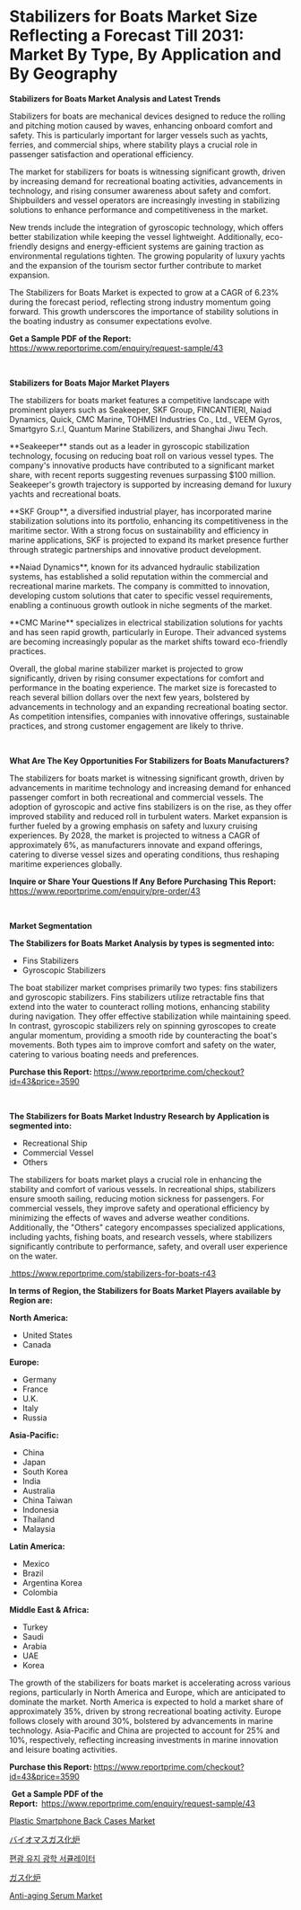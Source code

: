 <p><h1>Stabilizers for Boats Market Size Reflecting a Forecast Till 2031: Market By Type, By Application and By Geography</h1></p><p><strong>Stabilizers for Boats Market Analysis and Latest Trends</strong></p>
<p><p>Stabilizers for boats are mechanical devices designed to reduce the rolling and pitching motion caused by waves, enhancing onboard comfort and safety. This is particularly important for larger vessels such as yachts, ferries, and commercial ships, where stability plays a crucial role in passenger satisfaction and operational efficiency. </p><p>The market for stabilizers for boats is witnessing significant growth, driven by increasing demand for recreational boating activities, advancements in technology, and rising consumer awareness about safety and comfort. Shipbuilders and vessel operators are increasingly investing in stabilizing solutions to enhance performance and competitiveness in the market. </p><p>New trends include the integration of gyroscopic technology, which offers better stabilization while keeping the vessel lightweight. Additionally, eco-friendly designs and energy-efficient systems are gaining traction as environmental regulations tighten. The growing popularity of luxury yachts and the expansion of the tourism sector further contribute to market expansion. </p><p>The Stabilizers for Boats Market is expected to grow at a CAGR of 6.23% during the forecast period, reflecting strong industry momentum going forward. This growth underscores the importance of stability solutions in the boating industry as consumer expectations evolve.</p></p>
<p><strong>Get a Sample PDF of the Report:&nbsp;</strong> <a href="https://www.reportprime.com/enquiry/request-sample/43">https://www.reportprime.com/enquiry/request-sample/43</a></p>
<p>&nbsp;</p>
<p><strong>Stabilizers for Boats Major Market Players</strong></p>
<p><p>The stabilizers for boats market features a competitive landscape with prominent players such as Seakeeper, SKF Group, FINCANTIERI, Naiad Dynamics, Quick, CMC Marine, TOHMEI Industries Co., Ltd., VEEM Gyros, Smartgyro S.r.l, Quantum Marine Stabilizers, and Shanghai Jiwu Tech. </p><p>**Seakeeper** stands out as a leader in gyroscopic stabilization technology, focusing on reducing boat roll on various vessel types. The company's innovative products have contributed to a significant market share, with recent reports suggesting revenues surpassing $100 million. Seakeeper's growth trajectory is supported by increasing demand for luxury yachts and recreational boats.</p><p>**SKF Group**, a diversified industrial player, has incorporated marine stabilization solutions into its portfolio, enhancing its competitiveness in the maritime sector. With a strong focus on sustainability and efficiency in marine applications, SKF is projected to expand its market presence further through strategic partnerships and innovative product development.</p><p>**Naiad Dynamics**, known for its advanced hydraulic stabilization systems, has established a solid reputation within the commercial and recreational marine markets. The company is committed to innovation, developing custom solutions that cater to specific vessel requirements, enabling a continuous growth outlook in niche segments of the market.</p><p>**CMC Marine** specializes in electrical stabilization solutions for yachts and has seen rapid growth, particularly in Europe. Their advanced systems are becoming increasingly popular as the market shifts toward eco-friendly practices.</p><p>Overall, the global marine stabilizer market is projected to grow significantly, driven by rising consumer expectations for comfort and performance in the boating experience. The market size is forecasted to reach several billion dollars over the next few years, bolstered by advancements in technology and an expanding recreational boating sector. As competition intensifies, companies with innovative offerings, sustainable practices, and strong customer engagement are likely to thrive.</p></p>
<p>&nbsp;</p>
<p><strong>What Are The Key Opportunities For Stabilizers for Boats Manufacturers?</strong></p>
<p><p>The stabilizers for boats market is witnessing significant growth, driven by advancements in maritime technology and increasing demand for enhanced passenger comfort in both recreational and commercial vessels. The adoption of gyroscopic and active fins stabilizers is on the rise, as they offer improved stability and reduced roll in turbulent waters. Market expansion is further fueled by a growing emphasis on safety and luxury cruising experiences. By 2028, the market is projected to witness a CAGR of approximately 6%, as manufacturers innovate and expand offerings, catering to diverse vessel sizes and operating conditions, thus reshaping maritime experiences globally.</p></p>
<p><strong>Inquire or Share Your Questions If Any Before Purchasing This Report:</strong> <a href="https://www.reportprime.com/enquiry/pre-order/43">https://www.reportprime.com/enquiry/pre-order/43</a></p>
<p>&nbsp;</p>
<p><strong>Market Segmentation</strong></p>
<p><strong>The Stabilizers for Boats Market Analysis by types is segmented into:</strong></p>
<p><ul><li>Fins Stabilizers</li><li>Gyroscopic Stabilizers</li></ul></p>
<p><p>The boat stabilizer market comprises primarily two types: fins stabilizers and gyroscopic stabilizers. Fins stabilizers utilize retractable fins that extend into the water to counteract rolling motions, enhancing stability during navigation. They offer effective stabilization while maintaining speed. In contrast, gyroscopic stabilizers rely on spinning gyroscopes to create angular momentum, providing a smooth ride by counteracting the boat's movements. Both types aim to improve comfort and safety on the water, catering to various boating needs and preferences.</p></p>
<p><strong>Purchase this Report:&nbsp;</strong><a href="https://www.reportprime.com/checkout?id=43&price=3590">https://www.reportprime.com/checkout?id=43&price=3590</a></p>
<p>&nbsp;</p>
<p><strong>The Stabilizers for Boats Market Industry Research by Application is segmented into:</strong></p>
<p><ul><li>Recreational Ship</li><li>Commercial Vessel</li><li>Others</li></ul></p>
<p><p>The stabilizers for boats market plays a crucial role in enhancing the stability and comfort of various vessels. In recreational ships, stabilizers ensure smooth sailing, reducing motion sickness for passengers. For commercial vessels, they improve safety and operational efficiency by minimizing the effects of waves and adverse weather conditions. Additionally, the "Others" category encompasses specialized applications, including yachts, fishing boats, and research vessels, where stabilizers significantly contribute to performance, safety, and overall user experience on the water.</p></p>
<p><a href="https://www.reportprime.com/stabilizers-for-boats-r43">&nbsp;https://www.reportprime.com/stabilizers-for-boats-r43</a></p>
<p><strong>In terms of Region, the Stabilizers for Boats Market Players available by Region are:</strong></p>
<p>
    <p> <strong> North America: </strong>
        <ul>
            <li>United States</li>
            <li>Canada</li>
        </ul>
        </p> 
    <p> <strong> Europe: </strong>
        <ul>
            <li>Germany</li>
            <li>France</li>
            <li>U.K.</li>
            <li>Italy</li>
            <li>Russia</li>
        </ul>
        </p> 
    <p> <strong> Asia-Pacific: </strong>
        <ul>
            <li>China</li>
            <li>Japan</li>
            <li>South Korea</li>
            <li>India</li>
            <li>Australia</li>
            <li>China Taiwan</li>
            <li>Indonesia</li>
            <li>Thailand</li>
            <li>Malaysia</li>
        </ul>
        </p> 
    <p> <strong> Latin America: </strong>
        <ul>
            <li>Mexico</li>
            <li>Brazil</li>
            <li>Argentina Korea</li>
            <li>Colombia</li>
        </ul>
        </p> 
    <p> <strong> Middle East & Africa: </strong>
        <ul>
            <li>Turkey</li>
            <li>Saudi</li>
            <li>Arabia</li>
            <li>UAE</li>
            <li>Korea</li>
        </ul>
    </p>
    </p>
<p><p>The growth of the stabilizers for boats market is accelerating across various regions, particularly in North America and Europe, which are anticipated to dominate the market. North America is expected to hold a market share of approximately 35%, driven by strong recreational boating activity. Europe follows closely with around 30%, bolstered by advancements in marine technology. Asia-Pacific and China are projected to account for 25% and 10%, respectively, reflecting increasing investments in marine innovation and leisure boating activities.</p></p>
<p><strong>Purchase this Report: </strong><a href="https://www.reportprime.com/checkout?id=43&price=3590">https://www.reportprime.com/checkout?id=43&price=3590</a></p>
<p>&nbsp;<strong>Get a Sample PDF of the Report:&nbsp;&nbsp;</strong><a href="https://www.reportprime.com/enquiry/request-sample/43">https://www.reportprime.com/enquiry/request-sample/43</a></p>
<p><strong></strong></p>
<p><p><a href="https://issuu.com/reportprime-2/docs/plastic-smartphone-back-cases-marke_ac74dacd0dbe67">Plastic Smartphone Back Cases Market</a></p><p><a href="https://medium.com/@maudabbott7/%E3%83%90%E3%82%A4%E3%82%AA%E3%83%9E%E3%82%B9%E3%82%AC%E3%82%B9%E5%8C%96%E8%A3%85%E7%BD%AE%E3%81%AE%E5%B8%82%E5%A0%B4%E3%81%AB%E6%B7%B1%E3%81%8F%E5%85%A5%E3%82%8A%E8%BE%BC%E3%82%80-%E3%81%9D%E3%81%AE%E3%83%88%E3%83%AC%E3%83%B3%E3%83%89-%E5%B8%82%E5%A0%B4%E3%82%BB%E3%82%B0%E3%83%A1%E3%83%B3%E3%83%86%E3%83%BC%E3%82%B7%E3%83%A7%E3%83%B3-%E7%AB%B6%E4%BA%89%E5%88%86%E6%9E%90-aa55d8bd394f">バイオマスガス化炉</a></p><p><a href="https://medium.com/@deangaylotyrd8909867/%EC%8B%9C%EC%9E%A5-%EC%98%88%EC%B8%A1-%EB%B3%80%ED%99%94-%EA%B8%80%EB%A1%9C%EB%B2%8C-%EB%B6%84%EA%B7%B9%ED%99%94-%EC%9C%A0%EC%A7%80-%EA%B4%91%ED%95%99-%EC%88%9C%ED%99%98%EA%B8%B0-%EC%8B%9C%EC%9E%A5-%EC%97%AD%ED%95%99-%EB%B0%8F-%EB%AF%B8%EB%9E%98-%ED%8A%B8%EB%A0%8C%EB%93%9C-2024-2031-aeca6d0cab4c">편광 유지 광학 서큘레이터</a></p><p><a href="https://medium.com/@maudabbott7/%E3%82%AC%E3%82%B9%E5%8C%96%E8%A3%85%E7%BD%AE%E5%B8%82%E5%A0%B4%E3%81%AE%E5%B1%95%E6%9C%9B%E3%81%A8%E5%B8%82%E5%A0%B4%E3%82%B7%E3%82%A7%E3%82%A2%E5%88%86%E6%9E%90-%E6%88%90%E9%95%B7%E5%8B%95%E5%90%91%E3%81%A8%E5%B8%82%E5%A0%B4%E4%BA%88%E6%B8%AC-2024%E5%B9%B4-2031%E5%B9%B4-c1a8996230e7">ガス化炉</a></p><p><a href="https://issuu.com/reportprime-2/docs/anti-aging-serum-market-size-2030.p_1f44aba9be7d7b">Anti-aging Serum Market</a></p></p>